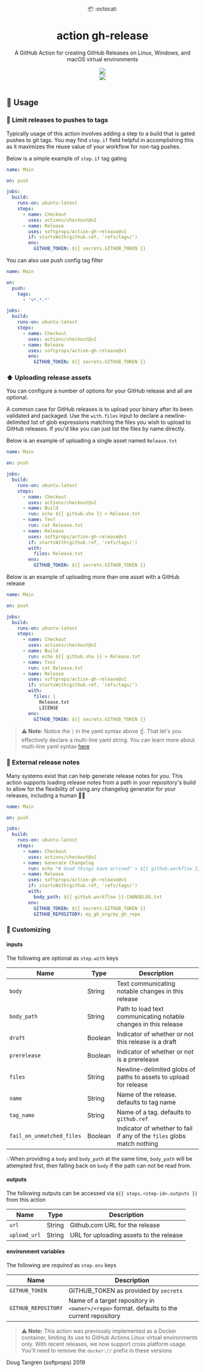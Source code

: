 
<div align="center">
  📦 :octocat:
</div>
<h1 align="center">
  action gh-release
</h1>

<p align="center">
   A GitHub Action for creating GitHub Releases on Linux, Windows, and macOS virtual environments
</p>

<div align="center">
  <img src="demo.png"/>
</div>

<div align="center">
  <a href="https://github.com/softprops/action-gh-release/actions">
		<img src="https://github.com/softprops/action-gh-release/workflows/Main/badge.svg"/>
	</a>
</div>


<br />

## 🤸 Usage

### 🚥 Limit releases to pushes to tags

Typically usage of this action involves adding a step to a build that
is gated pushes to git tags. You may find `step.if` field helpful in accomplishing this
as it maximizes the reuse value of your workflow for non-tag pushes.

Below is a simple example of `step.if` tag gating

```yaml
name: Main

on: push

jobs:
  build:
    runs-on: ubuntu-latest
    steps:
      - name: Checkout
        uses: actions/checkout@v2
      - name: Release
        uses: softprops/action-gh-release@v1
        if: startsWith(github.ref, 'refs/tags/')
        env:
          GITHUB_TOKEN: ${{ secrets.GITHUB_TOKEN }}
```

You can also use push config tag filter

```yaml
name: Main

on:
  push:
    tags:
      - 'v*.*.*'

jobs:
  build:
    runs-on: ubuntu-latest
    steps:
      - name: Checkout
        uses: actions/checkout@v2
      - name: Release
        uses: softprops/action-gh-release@v1
        env:
          GITHUB_TOKEN: ${{ secrets.GITHUB_TOKEN }}
```

### ⬆️ Uploading release assets

You can configure a number of options for your
GitHub release and all are optional.

A common case for GitHub releases is to upload your binary after its been validated and packaged.
Use the `with.files` input to declare a newline-delimited list of glob expressions matching the files
you wish to upload to GitHub releases. If you'd like you can just list the files by name directly.

Below is an example of uploading a single asset named `Release.txt`

```yaml
name: Main

on: push

jobs:
  build:
    runs-on: ubuntu-latest
    steps:
      - name: Checkout
        uses: actions/checkout@v2
      - name: Build
        run: echo ${{ github.sha }} > Release.txt
      - name: Test
        run: cat Release.txt
      - name: Release
        uses: softprops/action-gh-release@v1
        if: startsWith(github.ref, 'refs/tags/')
        with:
          files: Release.txt
        env:
          GITHUB_TOKEN: ${{ secrets.GITHUB_TOKEN }}
```

Below is an example of uploading more than one asset with a GitHub release

```yaml
name: Main

on: push

jobs:
  build:
    runs-on: ubuntu-latest
    steps:
      - name: Checkout
        uses: actions/checkout@v2
      - name: Build
        run: echo ${{ github.sha }} > Release.txt
      - name: Test
        run: cat Release.txt
      - name: Release
        uses: softprops/action-gh-release@v1
        if: startsWith(github.ref, 'refs/tags/')
        with:
          files: |
            Release.txt
            LICENSE
        env:
          GITHUB_TOKEN: ${{ secrets.GITHUB_TOKEN }}
```

> **⚠️ Note:** Notice the `|` in the yaml syntax above ☝️. That let's you effectively declare a multi-line yaml string. You can learn more about multi-line yaml syntax [here](https://yaml-multiline.info)

### 📝 External release notes

Many systems exist that can help generate release notes for you. This action supports
loading release notes from a path in your repository's build to allow for the flexibility
of using any changelog generator for your releases, including a human 👩‍💻

```yaml
name: Main

on: push

jobs:
  build:
    runs-on: ubuntu-latest
    steps:
      - name: Checkout
        uses: actions/checkout@v2
      - name: Generate Changelog
        run: echo "# Good things have arrived" > ${{ github.workflow }}-CHANGELOG.txt
      - name: Release
        uses: softprops/action-gh-release@v1
        if: startsWith(github.ref, 'refs/tags/')
        with:
          body_path: ${{ github.workflow }}-CHANGELOG.txt
        env:
          GITHUB_TOKEN: ${{ secrets.GITHUB_TOKEN }}
          GITHUB_REPOSITORY: my_gh_org/my_gh_repo
```

### 💅 Customizing

#### inputs

The following are optional as `step.with` keys

| Name                      | Type    | Description                                                           |
|---------------------------|---------|-----------------------------------------------------------------------|
| `body`                    | String  | Text communicating notable changes in this release                    |
| `body_path`               | String  | Path to load text communicating notable changes in this release       |
| `draft`                   | Boolean | Indicator of whether or not this release is a draft                   |
| `prerelease`              | Boolean | Indicator of whether or not is a prerelease                           |
| `files`                   | String  | Newline-delimited globs of paths to assets to upload for release      |
| `name`                    | String  | Name of the release. defaults to tag name                             |
| `tag_name`                | String  | Name of a tag. defaults to `github.ref`                               |
| `fail_on_unmatched_files` | Boolean | Indicator of whether to fail if any of the `files` globs match nothing|

💡When providing a `body` and `body_path` at the same time, `body_path` will be attempted first, then falling back on `body` if the path can not be read from.

#### outputs

The following outputs can be accessed via `${{ steps.<step-id>.outputs }}` from this action

| Name        | Type    | Description                                                     |
|-------------|---------|-----------------------------------------------------------------|
| `url`       | String  | Github.com URL for the release                                  |
| `upload_url`| String  | URL for uploading assets to the release                         |


#### environment variables

The following are *required* as `step.env` keys

| Name           | Description                          |
|----------------|--------------------------------------|
| `GITHUB_TOKEN` | GITHUB_TOKEN as provided by `secrets`|
| `GITHUB_REPOSITORY` | Name of a target repository in `<owner>/<repo>` format. defaults to the current repository|


> **⚠️ Note:** This action was previously implemented as a Docker container, limiting its use to GitHub Actions Linux virtual environments only. With recent releases, we now support cross platform usage. You'll need to remove the `docker://` prefix in these versions

Doug Tangren (softprops) 2019
